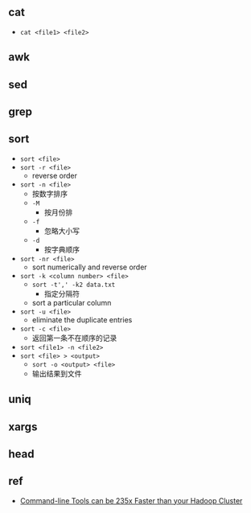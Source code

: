 
## cat
+ `cat <file1> <file2>`

## awk

## sed

## grep


## sort

+ `sort <file>`
+ `sort -r <file>`
    + reverse order
+ `sort -n <file>`
    + 按数字排序
    + `-M`
        + 按月份排
    + `-f`
        + 忽略大小写
    + `-d`
        + 按字典顺序
+ `sort -nr <file>`
    + sort numerically and reverse order
+ `sort -k <column number> <file>`
    + `sort -t',' -k2 data.txt`
        + 指定分隔符
    + sort a particular column
+ `sort -u <file>`
    + eliminate the duplicate entries
+ `sort -c <file>`
    + 返回第一条不在顺序的记录
+ `sort <file1> -n <file2>`
+ `sort <file> > <output>`
    + `sort -o <output> <file>`
    + 输出结果到文件
## uniq


## xargs

## head


## ref
+ [Command-line Tools can be 235x Faster than your Hadoop Cluster](https://adamdrake.com/command-line-tools-can-be-235x-faster-than-your-hadoop-cluster.html)